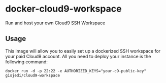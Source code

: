 # docker-cloud9-workspace
Run and host your own Cloud9 SSH Workspace

## Usage

This image will allow you to easily set up a dockerized SSH workspace for your paid Cloud9 account. All you need to deploy your instance is the following command:

```docker run -d -p 22:22 -e AUTHORIZED_KEYS="your-c9-public-key" gisjedi/cloud9-workspace```
